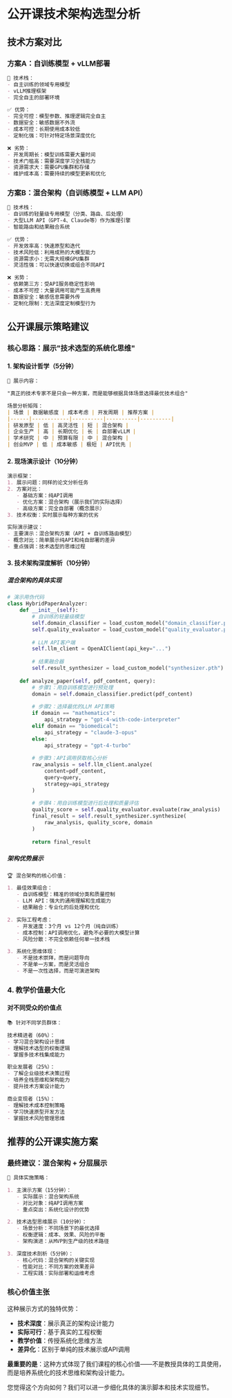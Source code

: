 # 公开课技术架构选型分析

## 技术方案对比

### 方案A：自训练模型 + vLLM部署
```markdown
🔧 技术栈：
- 自主训练的领域专用模型
- vLLM推理框架
- 完全自主的部署环境

✅ 优势：
- 完全可控：模型参数、推理逻辑完全自主
- 数据安全：敏感数据不外流
- 成本可控：长期使用成本较低
- 定制化强：可针对特定场景深度优化

❌ 劣势：
- 开发周期长：模型训练需要大量时间
- 技术门槛高：需要深度学习全栈能力
- 资源需求大：需要GPU集群和存储
- 维护成本高：需要持续的模型更新和优化
```

### 方案B：混合架构（自训练模型 + LLM API）
```markdown
🔧 技术栈：
- 自训练的轻量级专用模型（分类、路由、后处理）
- 大型LLM API（GPT-4、Claude等）作为推理引擎
- 智能路由和结果融合系统

✅ 优势：
- 开发效率高：快速原型和迭代
- 技术风险低：利用成熟的大模型能力
- 资源需求小：无需大规模GPU集群
- 灵活性强：可以快速切换或组合不同API

❌ 劣势：
- 依赖第三方：受API服务稳定性影响
- 成本不可控：大量调用可能产生高费用
- 数据安全：敏感信息需要外传
- 定制化限制：无法深度定制模型行为
```

## 公开课展示策略建议

### 核心思路：展示"技术选型的系统化思维"

#### 1. 架构设计哲学（5分钟）
```markdown
🎯 展示内容：

"真正的技术专家不是只会一种方案，而是能够根据具体场景选择最优技术组合"

场景分析矩阵：
| 场景 | 数据敏感度 | 成本考虑 | 开发周期 | 推荐方案 |
|------|------------|----------|----------|----------|
| 研发原型 | 低 | 高灵活性 | 短 | 混合架构 |
| 企业生产 | 高 | 长期优化 | 长 | 自部署vLLM |
| 学术研究 | 中 | 预算有限 | 中 | 混合架构 |
| 创业MVP | 低 | 成本敏感 | 极短 | API优先 |
```

#### 2. 现场演示设计（10分钟）
```markdown
演示框架：
1. 展示问题：同样的论文分析任务
2. 方案对比：
   - 基础方案：纯API调用
   - 优化方案：混合架构（展示我们的实际选择）
   - 高级方案：完全自部署（概念展示）
3. 技术权衡：实时展示每种方案的优劣

实际演示建议：
- 主要演示：混合架构方案（API + 自训练路由模型）
- 概念对比：简单展示纯API和纯自部署的差异
- 重点强调：技术选型的思维过程
```

#### 3. 技术架构深度解析（10分钟）

##### 混合架构的具体实现
```python
# 演示用伪代码
class HybridPaperAnalyzer:
    def __init__(self):
        # 自训练的轻量级模型
        self.domain_classifier = load_custom_model("domain_classifier.pth")
        self.quality_evaluator = load_custom_model("quality_evaluator.pth")
        
        # LLM API客户端
        self.llm_client = OpenAIClient(api_key="...")
        
        # 结果融合器
        self.result_synthesizer = load_custom_model("synthesizer.pth")
    
    def analyze_paper(self, pdf_content, query):
        # 步骤1：用自训练模型进行预处理
        domain = self.domain_classifier.predict(pdf_content)
        
        # 步骤2：选择最优的LLM API策略
        if domain == "mathematics":
            api_strategy = "gpt-4-with-code-interpreter"
        elif domain == "biomedical":
            api_strategy = "claude-3-opus"
        else:
            api_strategy = "gpt-4-turbo"
        
        # 步骤3：API调用获取核心分析
        raw_analysis = self.llm_client.analyze(
            content=pdf_content,
            query=query,
            strategy=api_strategy
        )
        
        # 步骤4：用自训练模型进行后处理和质量评估
        quality_score = self.quality_evaluator.evaluate(raw_analysis)
        final_result = self.result_synthesizer.synthesize(
            raw_analysis, quality_score, domain
        )
        
        return final_result
```

##### 架构优势展示
```markdown
🏆 混合架构的核心价值：

1. 最佳效果组合：
   - 自训练模型：精准的领域分类和质量控制
   - LLM API：强大的通用理解和生成能力
   - 结果融合：专业化的后处理和优化

2. 实际工程考虑：
   - 开发速度：3个月 vs 12个月（纯自训练）
   - 成本控制：API调用优化，避免不必要的大模型计算
   - 风险分散：不完全依赖任何单一技术栈

3. 系统化思维体现：
   - 不是技术崇拜，而是问题导向
   - 不是单一方案，而是灵活组合
   - 不是一次性选择，而是可演进架构
```

### 4. 教学价值最大化

#### 对不同受众的价值点
```markdown
📚 针对不同学员群体：

技术精进者（60%）：
- 学习混合架构设计思维
- 理解技术选型的权衡逻辑
- 掌握多技术栈集成能力

职业发展者（25%）：
- 了解企业级技术决策过程
- 培养全栈思维和架构能力
- 提升技术方案设计能力

商业变现者（15%）：
- 理解技术成本控制策略
- 学习快速原型开发方法
- 掌握技术风险管理思维
```

## 推荐的公开课实施方案

### 最终建议：混合架构 + 分层展示

```markdown
🎯 具体实施策略：

1. 主演示方案（15分钟）：
   - 实际展示：混合架构系统
   - 对比对象：纯API调用方案
   - 重点突出：系统化设计的优势

2. 技术选型思维展示（10分钟）：
   - 场景分析：不同场景下的最优选择
   - 权衡逻辑：成本、效果、风险的平衡
   - 架构演进：从MVP到生产级的技术路径

3. 深度技术剖析（5分钟）：
   - 核心代码：混合架构的关键实现
   - 性能对比：不同方案的效果差异
   - 工程实践：实际部署和运维考虑
```

### 核心价值主张

这种展示方式的独特优势：
- **技术深度**：展示真正的架构设计能力
- **实际可行**：基于真实的工程权衡
- **教学价值**：传授系统化思维方法
- **差异化**：区别于单纯的技术展示或API调用

**最重要的是**：这种方式体现了我们课程的核心价值——不是教授具体的工具使用，而是培养系统化的技术思维和架构设计能力。

您觉得这个方向如何？我们可以进一步细化具体的演示脚本和技术实现细节。 
